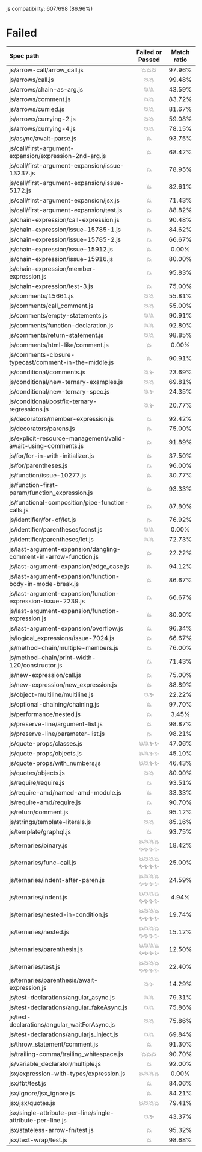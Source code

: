 js compatibility: 607/698 (86.96%)

# Failed

| Spec path | Failed or Passed | Match ratio |
| :-------- | :--------------: | :---------: |
| js/arrow-call/arrow_call.js | 💥💥💥 | 97.96% |
| js/arrows/call.js | 💥💥 | 99.48% |
| js/arrows/chain-as-arg.js | 💥💥 | 43.59% |
| js/arrows/comment.js | 💥💥 | 83.72% |
| js/arrows/curried.js | 💥💥 | 81.67% |
| js/arrows/currying-2.js | 💥💥 | 59.08% |
| js/arrows/currying-4.js | 💥💥 | 78.15% |
| js/async/await-parse.js | 💥 | 93.75% |
| js/call/first-argument-expansion/expression-2nd-arg.js | 💥 | 68.42% |
| js/call/first-argument-expansion/issue-13237.js | 💥 | 78.95% |
| js/call/first-argument-expansion/issue-5172.js | 💥 | 82.61% |
| js/call/first-argument-expansion/jsx.js | 💥 | 71.43% |
| js/call/first-argument-expansion/test.js | 💥 | 88.82% |
| js/chain-expression/call-expression.js | 💥 | 90.48% |
| js/chain-expression/issue-15785-1.js | 💥 | 84.62% |
| js/chain-expression/issue-15785-2.js | 💥 | 66.67% |
| js/chain-expression/issue-15912.js | 💥 | 0.00% |
| js/chain-expression/issue-15916.js | 💥 | 80.00% |
| js/chain-expression/member-expression.js | 💥 | 95.83% |
| js/chain-expression/test-3.js | 💥 | 75.00% |
| js/comments/15661.js | 💥💥 | 55.81% |
| js/comments/call_comment.js | 💥💥 | 55.00% |
| js/comments/empty-statements.js | 💥💥 | 90.91% |
| js/comments/function-declaration.js | 💥💥 | 92.80% |
| js/comments/return-statement.js | 💥💥 | 98.85% |
| js/comments/html-like/comment.js | 💥 | 0.00% |
| js/comments-closure-typecast/comment-in-the-middle.js | 💥 | 90.91% |
| js/conditional/comments.js | 💥✨ | 23.69% |
| js/conditional/new-ternary-examples.js | 💥💥 | 69.81% |
| js/conditional/new-ternary-spec.js | 💥✨ | 24.35% |
| js/conditional/postfix-ternary-regressions.js | 💥✨ | 20.77% |
| js/decorators/member-expression.js | 💥 | 92.42% |
| js/decorators/parens.js | 💥 | 75.00% |
| js/explicit-resource-management/valid-await-using-comments.js | 💥 | 91.89% |
| js/for/for-in-with-initializer.js | 💥 | 37.50% |
| js/for/parentheses.js | 💥 | 96.00% |
| js/function/issue-10277.js | 💥 | 30.77% |
| js/function-first-param/function_expression.js | 💥 | 93.33% |
| js/functional-composition/pipe-function-calls.js | 💥 | 87.80% |
| js/identifier/for-of/let.js | 💥 | 76.92% |
| js/identifier/parentheses/const.js | 💥💥 | 0.00% |
| js/identifier/parentheses/let.js | 💥💥 | 72.73% |
| js/last-argument-expansion/dangling-comment-in-arrow-function.js | 💥 | 22.22% |
| js/last-argument-expansion/edge_case.js | 💥 | 94.12% |
| js/last-argument-expansion/function-body-in-mode-break.js | 💥 | 86.67% |
| js/last-argument-expansion/function-expression-issue-2239.js | 💥 | 66.67% |
| js/last-argument-expansion/function-expression.js | 💥 | 80.00% |
| js/last-argument-expansion/overflow.js | 💥 | 96.34% |
| js/logical_expressions/issue-7024.js | 💥 | 66.67% |
| js/method-chain/multiple-members.js | 💥 | 76.00% |
| js/method-chain/print-width-120/constructor.js | 💥 | 71.43% |
| js/new-expression/call.js | 💥 | 75.00% |
| js/new-expression/new_expression.js | 💥 | 88.89% |
| js/object-multiline/multiline.js | 💥✨ | 22.22% |
| js/optional-chaining/chaining.js | 💥 | 97.70% |
| js/performance/nested.js | 💥 | 3.45% |
| js/preserve-line/argument-list.js | 💥 | 98.87% |
| js/preserve-line/parameter-list.js | 💥 | 98.21% |
| js/quote-props/classes.js | 💥💥✨✨ | 47.06% |
| js/quote-props/objects.js | 💥💥✨✨ | 45.10% |
| js/quote-props/with_numbers.js | 💥💥✨✨ | 46.43% |
| js/quotes/objects.js | 💥💥 | 80.00% |
| js/require/require.js | 💥 | 93.51% |
| js/require-amd/named-amd-module.js | 💥 | 33.33% |
| js/require-amd/require.js | 💥 | 90.70% |
| js/return/comment.js | 💥 | 95.12% |
| js/strings/template-literals.js | 💥💥 | 85.16% |
| js/template/graphql.js | 💥 | 93.75% |
| js/ternaries/binary.js | 💥💥💥💥✨✨✨✨ | 18.42% |
| js/ternaries/func-call.js | 💥💥💥💥✨✨✨✨ | 25.00% |
| js/ternaries/indent-after-paren.js | 💥💥💥💥✨✨✨✨ | 24.59% |
| js/ternaries/indent.js | 💥💥💥💥✨✨✨✨ | 4.94% |
| js/ternaries/nested-in-condition.js | 💥💥💥💥✨✨✨✨ | 19.74% |
| js/ternaries/nested.js | 💥💥💥💥✨✨✨✨ | 15.12% |
| js/ternaries/parenthesis.js | 💥💥💥💥✨✨✨✨ | 12.50% |
| js/ternaries/test.js | 💥💥💥💥✨✨✨✨ | 22.40% |
| js/ternaries/parenthesis/await-expression.js | 💥✨ | 14.29% |
| js/test-declarations/angular_async.js | 💥💥 | 79.31% |
| js/test-declarations/angular_fakeAsync.js | 💥💥 | 75.86% |
| js/test-declarations/angular_waitForAsync.js | 💥💥 | 75.86% |
| js/test-declarations/angularjs_inject.js | 💥💥 | 69.84% |
| js/throw_statement/comment.js | 💥 | 91.30% |
| js/trailing-comma/trailing_whitespace.js | 💥💥💥 | 90.70% |
| js/variable_declarator/multiple.js | 💥 | 92.00% |
| jsx/expression-with-types/expression.js | 💥💥💥💥 | 0.00% |
| jsx/fbt/test.js | 💥 | 84.06% |
| jsx/ignore/jsx_ignore.js | 💥 | 84.21% |
| jsx/jsx/quotes.js | 💥💥💥💥 | 79.41% |
| jsx/single-attribute-per-line/single-attribute-per-line.js | 💥✨ | 43.37% |
| jsx/stateless-arrow-fn/test.js | 💥 | 95.32% |
| jsx/text-wrap/test.js | 💥 | 98.68% |
